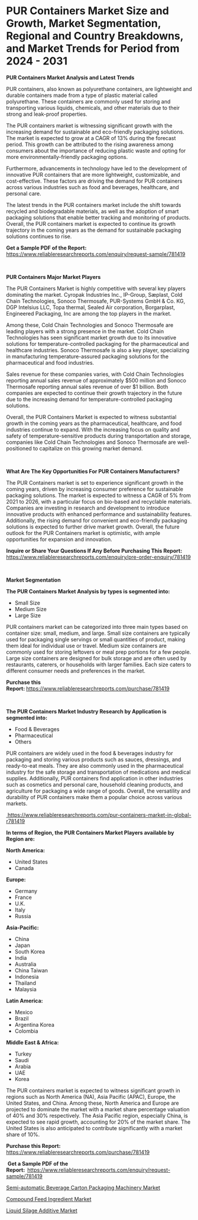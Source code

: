 <p><h1>PUR Containers Market Size and Growth, Market Segmentation, Regional and Country Breakdowns, and Market Trends for Period from 2024 -  2031</h1></p><p><strong>PUR Containers Market Analysis and Latest Trends</strong></p>
<p><p>PUR containers, also known as polyurethane containers, are lightweight and durable containers made from a type of plastic material called polyurethane. These containers are commonly used for storing and transporting various liquids, chemicals, and other materials due to their strong and leak-proof properties.</p><p>The PUR containers market is witnessing significant growth with the increasing demand for sustainable and eco-friendly packaging solutions. The market is expected to grow at a CAGR of 13% during the forecast period. This growth can be attributed to the rising awareness among consumers about the importance of reducing plastic waste and opting for more environmentally-friendly packaging options.</p><p>Furthermore, advancements in technology have led to the development of innovative PUR containers that are more lightweight, customizable, and cost-effective. These factors are driving the demand for PUR containers across various industries such as food and beverages, healthcare, and personal care.</p><p>The latest trends in the PUR containers market include the shift towards recycled and biodegradable materials, as well as the adoption of smart packaging solutions that enable better tracking and monitoring of products. Overall, the PUR containers market is expected to continue its growth trajectory in the coming years as the demand for sustainable packaging solutions continues to rise.</p></p>
<p><strong>Get a Sample PDF of the Report:&nbsp;</strong> <a href="https://www.reliableresearchreports.com/enquiry/request-sample/781419">https://www.reliableresearchreports.com/enquiry/request-sample/781419</a></p>
<p>&nbsp;</p>
<p><strong>PUR Containers Major Market Players</strong></p>
<p><p>The PUR Containers Market is highly competitive with several key players dominating the market. Cyropak Industries Inc., IP-Group, Sæplast, Cold Chain Technologies, Sonoco Thermosafe, PUR-Systems GmbH & Co. KG, DGP Intelsius LLC, Topa thermal, Sealed Air corporation, Borgarplast, Engineered Packaging, Inc are among the top players in the market.</p><p>Among these, Cold Chain Technologies and Sonoco Thermosafe are leading players with a strong presence in the market. Cold Chain Technologies has seen significant market growth due to its innovative solutions for temperature-controlled packaging for the pharmaceutical and healthcare industries. Sonoco Thermosafe is also a key player, specializing in manufacturing temperature-assured packaging solutions for the pharmaceutical and food industries.</p><p>Sales revenue for these companies varies, with Cold Chain Technologies reporting annual sales revenue of approximately $500 million and Sonoco Thermosafe reporting annual sales revenue of over $1 billion. Both companies are expected to continue their growth trajectory in the future due to the increasing demand for temperature-controlled packaging solutions.</p><p>Overall, the PUR Containers Market is expected to witness substantial growth in the coming years as the pharmaceutical, healthcare, and food industries continue to expand. With the increasing focus on quality and safety of temperature-sensitive products during transportation and storage, companies like Cold Chain Technologies and Sonoco Thermosafe are well-positioned to capitalize on this growing market demand.</p></p>
<p>&nbsp;</p>
<p><strong>What Are The Key Opportunities For PUR Containers Manufacturers?</strong></p>
<p><p>The PUR Containers market is set to experience significant growth in the coming years, driven by increasing consumer preference for sustainable packaging solutions. The market is expected to witness a CAGR of 5% from 2021 to 2026, with a particular focus on bio-based and recyclable materials. Companies are investing in research and development to introduce innovative products with enhanced performance and sustainability features. Additionally, the rising demand for convenient and eco-friendly packaging solutions is expected to further drive market growth. Overall, the future outlook for the PUR Containers market is optimistic, with ample opportunities for expansion and innovation.</p></p>
<p><strong>Inquire or Share Your Questions If Any Before Purchasing This Report:</strong> <a href="https://www.reliableresearchreports.com/enquiry/pre-order-enquiry/781419">https://www.reliableresearchreports.com/enquiry/pre-order-enquiry/781419</a></p>
<p>&nbsp;</p>
<p><strong>Market Segmentation</strong></p>
<p><strong>The PUR Containers Market Analysis by types is segmented into:</strong></p>
<p><ul><li>Small Size</li><li>Medium Size</li><li>Large Size</li></ul></p>
<p><p>PUR containers market can be categorized into three main types based on container size: small, medium, and large. Small size containers are typically used for packaging single servings or small quantities of product, making them ideal for individual use or travel. Medium size containers are commonly used for storing leftovers or meal prep portions for a few people. Large size containers are designed for bulk storage and are often used by restaurants, caterers, or households with larger families. Each size caters to different consumer needs and preferences in the market.</p></p>
<p><strong>Purchase this Report:&nbsp;</strong><a href="https://www.reliableresearchreports.com/purchase/781419">https://www.reliableresearchreports.com/purchase/781419</a></p>
<p>&nbsp;</p>
<p><strong>The PUR Containers Market Industry Research by Application is segmented into:</strong></p>
<p><ul><li>Food & Beverages</li><li>Pharmaceutical</li><li>Others</li></ul></p>
<p><p>PUR containers are widely used in the food & beverages industry for packaging and storing various products such as sauces, dressings, and ready-to-eat meals. They are also commonly used in the pharmaceutical industry for the safe storage and transportation of medications and medical supplies. Additionally, PUR containers find application in other industries such as cosmetics and personal care, household cleaning products, and agriculture for packaging a wide range of goods. Overall, the versatility and durability of PUR containers make them a popular choice across various markets.</p></p>
<p><a href="https://www.reliableresearchreports.com/pur-containers-market-in-global-r781419">&nbsp;https://www.reliableresearchreports.com/pur-containers-market-in-global-r781419</a></p>
<p><strong>In terms of Region, the PUR Containers Market Players available by Region are:</strong></p>
<p>
    <p> <strong> North America: </strong>
        <ul>
            <li>United States</li>
            <li>Canada</li>
        </ul>
        </p> 
    <p> <strong> Europe: </strong>
        <ul>
            <li>Germany</li>
            <li>France</li>
            <li>U.K.</li>
            <li>Italy</li>
            <li>Russia</li>
        </ul>
        </p> 
    <p> <strong> Asia-Pacific: </strong>
        <ul>
            <li>China</li>
            <li>Japan</li>
            <li>South Korea</li>
            <li>India</li>
            <li>Australia</li>
            <li>China Taiwan</li>
            <li>Indonesia</li>
            <li>Thailand</li>
            <li>Malaysia</li>
        </ul>
        </p> 
    <p> <strong> Latin America: </strong>
        <ul>
            <li>Mexico</li>
            <li>Brazil</li>
            <li>Argentina Korea</li>
            <li>Colombia</li>
        </ul>
        </p> 
    <p> <strong> Middle East & Africa: </strong>
        <ul>
            <li>Turkey</li>
            <li>Saudi</li>
            <li>Arabia</li>
            <li>UAE</li>
            <li>Korea</li>
        </ul>
    </p>
    </p>
<p><p>The PUR containers market is expected to witness significant growth in regions such as North America (NA), Asia Pacific (APAC), Europe, the United States, and China. Among these, North America and Europe are projected to dominate the market with a market share percentage valuation of 40% and 30% respectively. The Asia Pacific region, especially China, is expected to see rapid growth, accounting for 20% of the market share. The United States is also anticipated to contribute significantly with a market share of 10%.</p></p>
<p><strong>Purchase this Report: </strong><a href="https://www.reliableresearchreports.com/purchase/781419">https://www.reliableresearchreports.com/purchase/781419</a></p>
<p>&nbsp;<strong>Get a Sample PDF of the Report:&nbsp;&nbsp;</strong><a href="https://www.reliableresearchreports.com/enquiry/request-sample/781419">https://www.reliableresearchreports.com/enquiry/request-sample/781419</a></p>
<p><strong></strong></p>
<p><p><a href="https://github.com/BurtonGALEN/Market-Research-Report-List-1/blob/main/semi-automatic-beverage-carton-packaging-machinery-market.md">Semi-automatic Beverage Carton Packaging Machinery Market</a></p><p><a href="https://github.com/VincentButlerjXXf/Market-Research-Report-List-1/blob/main/compound-feed-ingredient-market.md">Compound Feed Ingredient Market</a></p><p><a href="https://github.com/nusratjahan12006/Market-Research-Report-List-1/blob/main/liquid-silage-additive-market.md">Liquid Silage Additive Market</a></p></p>